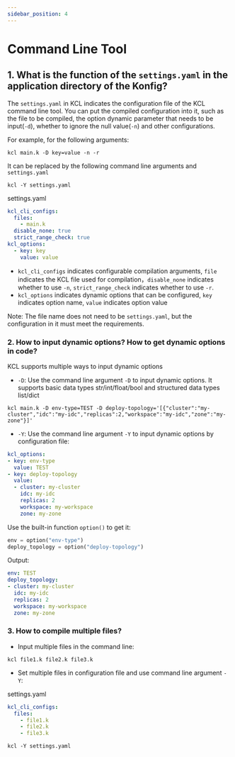 ```yaml
---
sidebar_position: 4
---
```


# Command Line Tool

## 1. What is the function of the `settings.yaml` in the application directory of the Konfig?

The `settings.yaml` in KCL indicates the configuration file of the KCL command line tool. You can put the compiled configuration into it, such as the file to be compiled, the option dynamic parameter that needs to be input(`-d`), whether to ignore the null value(`-n`) and other configurations.

For example, for the following arguments:

```shell
kcl main.k -D key=value -n -r
```

It can be replaced by the following command line arguments and `settings.yaml`

```shell
kcl -Y settings.yaml
```

settings.yaml

```yaml
kcl_cli_configs:
  files:
    - main.k
  disable_none: true
  strict_range_check: true
kcl_options:
  - key: key
    value: value
```

- `kcl_cli_configs` indicates configurable compilation arguments, `file` indicates the KCL file used for compilation，`disable_none` indicates whether to use `-n`, `strict_range_check` indicates whether to use `-r`.
- `kcl_options` indicates dynamic options that can be configured, `key` indicates option name, `value` indicates option value

Note: The file name does not need to be `settings.yaml`, but the configuration in it must meet the requirements.

### 2. How to input dynamic options? How to get dynamic options in code?

KCL supports multiple ways to input dynamic options

- `-D`: Use the command line argument `-D` to input dynamic options. It supports basic data types str/int/float/bool and structured data types list/dict

```shell
kcl main.k -D env-type=TEST -D deploy-topology='[{"cluster":"my-cluster","idc":"my-idc","replicas":2,"workspace":"my-idc","zone":"my-zone"}]'
```

- `-Y`: Use the command line argument `-Y` to input dynamic options by configuration file:

```yaml
kcl_options:
- key: env-type
  value: TEST
- key: deploy-topology
  value:
  - cluster: my-cluster
    idc: my-idc
    replicas: 2
    workspace: my-workspace
    zone: my-zone
```

Use the built-in function `option()` to get it:

```python
env = option("env-type")
deploy_topology = option("deploy-topology")
```

Output:

```yaml
env: TEST
deploy_topology:
- cluster: my-cluster
  idc: my-idc
  replicas: 2
  workspace: my-workspace
  zone: my-zone
```

### 3. How to compile multiple files?

- Input multiple files in the command line:

```shell
kcl file1.k file2.k file3.k
```

- Set multiple files in configuration file and use command line argument `-Y`:

settings.yaml

```yaml
kcl_cli_configs:
  files:
    - file1.k
    - file2.k
    - file3.k
```

```shell
kcl -Y settings.yaml
```
